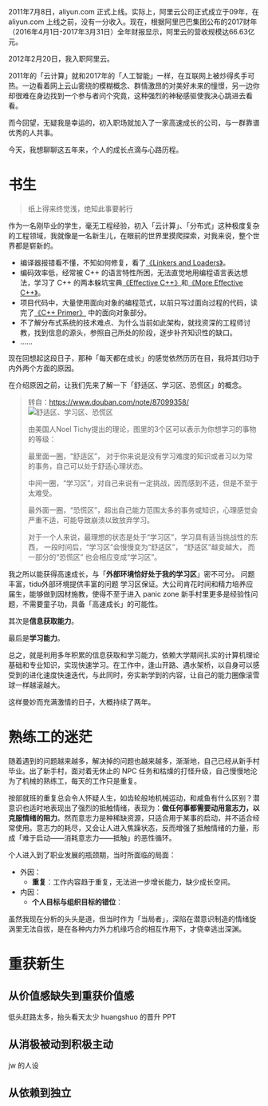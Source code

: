 2011年7月8日，aliyun.com 正式上线。实际上，阿里云公司正式成立于09年，在 aliyun.com 上线之前，没有一分收入。现在，根据阿里巴巴集团公布的2017财年（2016年4月1日-2017年3月31日）全年财报显示，阿里云的营收规模达66.63亿元。

2012年2月20日，我入职阿里云。

2011年的「云计算」就和2017年的「人工智能」一样，在互联网上被炒得炙手可热。一边看着网上云山雾绕的模糊概念、群情激昂的对美好未来的憧憬，另一边你却很难在身边找到一个参与者问个究竟，这种强烈的神秘感驱使我决心跳进去看看。

而今回望，无疑我是幸运的，初入职场就加入了一家高速成长的公司，与一群靠谱优秀的人共事。

今天，我想聊聊这五年来，个人的成长点滴与心路历程。

# 书生

>  纸上得来终觉浅，绝知此事要躬行

作为一名刚毕业的学生，毫无工程经验，初入「云计算」、「分布式」这种极度复杂的工程领域，我就像是一名新生儿，在眼前的世界里摸爬探索，对我来说，整个世界都是崭新的。

 * 编译器报错看不懂，不知如何修复，看了[《Linkers and Loaders》](https://book.douban.com/subject/1436811/)。
 * 编码效率低，经常被 C++ 的语言特性所困，无法直觉地用编程语言表达想法，学习了 C++ 的两本躲坑宝典[《Effective C++》](https://book.douban.com/subject/1842426/)和[《More Effective C++》](https://book.douban.com/subject/1457891/)。
 * 项目代码中，大量使用面向对象的编程范式，以前只写过面向过程的代码，读完了[《C++ Primer》](https://book.douban.com/subject/1767741/) 中的面向对象部分。
 * 不了解分布式系统的技术难点、为什么当前如此架构，就找资深的工程师讨教，找到信息的源头，参照自己所处的阶段，逐步补齐知识性的缺口。
 * ......

现在回想起这段日子，那种「每天都在成长」的感觉依然历历在目，我将其归功于内外两个方面的原因。

在介绍原因之前，让我们先来了解一下「舒适区、学习区、恐慌区」的概念。

> 转自：https://www.douban.com/note/87099358/
> ![舒适区、学习区、恐慌区](https://img3.doubanio.com/view/note/large/public/p87099358-1.jpg)
> 
> 由美国人Noel Tichy提出的理论，图里的3个区可以表示为你想学习的事物的等级：
> 
> 最里面一圈，“舒适区”， 对于你来说是没有学习难度的知识或者习以为常的事务，自己可以处于舒适心理状态。 
> 
> 中间一圈，“学习区”，对自己来说有一定挑战，因而感到不适，但是不至于太难受。
> 
> 最外面一圈，“恐慌区”，超出自己能力范围太多的事务或知识，心理感觉会严重不适，可能导致崩溃以致放弃学习。
> 
> 对于一个人来说，最理想的状态是处于“学习区”，学习具有适当挑战性的东西， 一段时间后，“学习区”会慢慢变为“舒适区”， “舒适区”越变越大， 而一部分的“恐慌区” 也会相应变成“学习区”。

我之所以能获得高速成长，与「**外部环境恰好处于我的学习区**」密不可分。
问题丰富，tidu外部环境提供丰富的问题
学习区保证。大公司肯花时间和精力培养应届生，能够做到因材施教，使得不至于进入 panic zone
新手村里更多是经验性问题，不需要童子功，具备「高速成长」的可能性。

其次是**信息获取能力**。

最后是**学习能力**。

总之，就是利用多年积累的信息获取和学习能力，依赖大学期间扎实的计算机理论基础和专业知识，实现快速学习。在工作中，逢山开路、遇水架桥，以自身可以感受到的进化速度快速迭代，与此同时，夯实新学到的内容，让自己的能力圈像滚雪球一样越滚越大。



这样曼妙而充满激情的日子，大概持续了两年。

# 熟练工的迷茫

随着遇到的问题越来越多，解决掉的问题也越来越多，渐渐地，自己已经从新手村毕业。出了新手村，面对着无休止的 NPC 任务和枯燥的打怪升级，自己慢慢地沦为了机械的熟练工，每天的工作只是重复。

按部就班的重复总会令人怀疑人生，如齿轮般地机械运动，和咸鱼有什么区别？潜意识也适时地表现出了强烈的抵触情绪，表现为：**做任何事都需要动用意志力，以克服情绪的阻力**。然而意志力是种稀缺资源，只适合用于某事的启动，并不适合经常使用。意志力的耗尽，又会让人进入焦躁状态，反而增强了抵触情绪的力量，形成「难于启动——消耗意志力——抵触」的恶性循环。

个人进入到了职业发展的瓶颈期，当时所面临的局面：

 * 外因：
    * **重复**：工作内容趋于重复，无法进一步增长能力，缺少成长空间。
 * 内因：
    * **个人目标与组织目标的错位**：

虽然我现在分析的头头是道，但当时作为「当局者」，深陷在潜意识制造的情绪旋涡里无法自拔，是在各种内力外力机缘巧合的相互作用下，才侥幸逃出深渊。

# 重获新生

## 从价值感缺失到重获价值感
低头赶路太多，抬头看天太少
huangshuo 的晋升 PPT
## 从消极被动到积极主动
jw 的人设
## 从依赖到独立
<!--stackedit_data:
eyJoaXN0b3J5IjpbLTEwMzcyMDkxODYsLTE2MzU1NjAxODFdfQ
==
-->